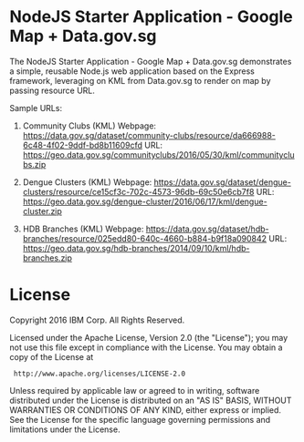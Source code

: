 # NodeJS Starter Application - Google Map + Data.gov.sg

The NodeJS Starter Application - Google Map + Data.gov.sg demonstrates a simple, reusable Node.js web application based on the Express framework, leveraging on KML from Data.gov.sg to render on map by passing resource URL.

Sample URLs:

1.	Community Clubs (KML)
	Webpage: https://data.gov.sg/dataset/community-clubs/resource/da666988-6c48-4f02-9ddf-bd8b11609cfd
	URL: https://geo.data.gov.sg/communityclubs/2016/05/30/kml/communityclubs.zip

2.	Dengue Clusters (KML)
	Webpage: https://data.gov.sg/dataset/dengue-clusters/resource/ce15cf3c-702c-4573-96db-69c50e6cb7f8
	URL: https://geo.data.gov.sg/dengue-cluster/2016/06/17/kml/dengue-cluster.zip

3.	HDB Branches (KML)
	Webpage: https://data.gov.sg/dataset/hdb-branches/resource/025edd80-640c-4660-b884-b9f18a090842
	URL: https://geo.data.gov.sg/hdb-branches/2014/09/10/kml/hdb-branches.zip


# License

Copyright 2016 IBM Corp. All Rights Reserved.

Licensed under the Apache License, Version 2.0 (the "License");
you may not use this file except in compliance with the License.
You may obtain a copy of the License at

     http://www.apache.org/licenses/LICENSE-2.0

Unless required by applicable law or agreed to in writing, software
distributed under the License is distributed on an "AS IS" BASIS,
WITHOUT WARRANTIES OR CONDITIONS OF ANY KIND, either express or implied.
See the License for the specific language governing permissions and
limitations under the License.